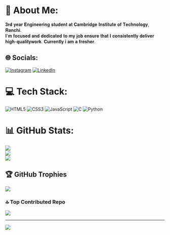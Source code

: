 # 💫 About Me:
𝟑𝐫𝐝 𝐲𝐞𝐚𝐫 𝐄𝐧𝐠𝐢𝐧𝐞𝐞𝐫𝐢𝐧𝐠 𝐬𝐭𝐮𝐝𝐞𝐧𝐭 𝐚𝐭 𝐂𝐚𝐦𝐛𝐫𝐢𝐝𝐠𝐞 𝐈𝐧𝐬𝐭𝐢𝐭𝐮𝐭𝐞 𝐨𝐟 𝐓𝐞𝐜𝐡𝐧𝐨𝐥𝐨𝐠𝐲, 𝐑𝐚𝐧𝐜𝐡𝐢.<br>𝐈'𝐦 𝐟𝐨𝐜𝐮𝐬𝐞𝐝 𝐚𝐧𝐝 𝐝𝐞𝐝𝐢𝐜𝐚𝐭𝐞𝐝 𝐭𝐨 𝐦𝐲 𝐣𝐨𝐛 𝐞𝐧𝐬𝐮𝐫𝐞 𝐭𝐡𝐚𝐭 𝐈 𝐜𝐨𝐧𝐬𝐢𝐬𝐭𝐞𝐧𝐭𝐥𝐲 𝐝𝐞𝐥𝐢𝐯𝐞𝐫 <br>𝐡𝐢𝐠𝐡-𝐪𝐮𝐚𝐥𝐢𝐭𝐲𝐰𝐨𝐫𝐤. 𝐂𝐮𝐫𝐫𝐞𝐧𝐭𝐥𝐲 𝐢 𝐚𝐦 𝐚 𝐟𝐫𝐞𝐬𝐡𝐞𝐫.


## 🌐 Socials:
[![Instagram](https://img.shields.io/badge/Instagram-%23E4405F.svg?logo=Instagram&logoColor=white)](https://instagram.com/nitish__.11) [![LinkedIn](https://img.shields.io/badge/LinkedIn-%230077B5.svg?logo=linkedin&logoColor=white)](https://linkedin.com/in/𝗡𝗶𝘁𝗶𝘀𝗵-𝗞𝘂𝗺𝗮𝗿) 

# 💻 Tech Stack:
![HTML5](https://img.shields.io/badge/html5-%23E34F26.svg?style=for-the-badge&logo=html5&logoColor=white) ![CSS3](https://img.shields.io/badge/css3-%231572B6.svg?style=for-the-badge&logo=css3&logoColor=white) ![JavaScript](https://img.shields.io/badge/javascript-%23323330.svg?style=for-the-badge&logo=javascript&logoColor=%23F7DF1E) ![C](https://img.shields.io/badge/c-%2300599C.svg?style=for-the-badge&logo=c&logoColor=white) ![Python](https://img.shields.io/badge/python-3670A0?style=for-the-badge&logo=python&logoColor=ffdd54)
# 📊 GitHub Stats:
![](https://github-readme-stats.vercel.app/api?username=Nitish-kumar11&theme=dark&hide_border=true&include_all_commits=false&count_private=false)<br/>
![](https://nirzak-streak-stats.vercel.app/?user=Nitish-kumar11&theme=dark&hide_border=true)<br/>
![](https://github-readme-stats.vercel.app/api/top-langs/?username=Nitish-kumar11&theme=dark&hide_border=true&include_all_commits=false&count_private=false&layout=compact)

## 🏆 GitHub Trophies
![](https://github-profile-trophy.vercel.app/?username=Nitish-kumar11&theme=gruvbox&no-frame=true&no-bg=true&margin-w=4)

### 🔝 Top Contributed Repo
![](https://github-contributor-stats.vercel.app/api?username=Nitish-kumar11&limit=5&theme=dark&combine_all_yearly_contributions=true)

---
[![](https://visitcount.itsvg.in/api?id=Nitish-kumar11&icon=0&color=5)](https://visitcount.itsvg.in)

<!-- Proudly created with GPRM ( https://gprm.itsvg.in ) -->
